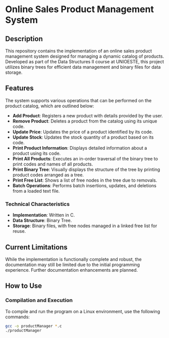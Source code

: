 # Online Sales Product Management System

## Description
This repository contains the implementation of an online sales product management system designed for managing a dynamic catalog of products. Developed as part of the Data Structures II course at UNIOESTE, this project utilizes binary trees for efficient data management and binary files for data storage.

## Features
The system supports various operations that can be performed on the product catalog, which are outlined below:

- **Add Product**: Registers a new product with details provided by the user.
- **Remove Product**: Deletes a product from the catalog using its unique code.
- **Update Price**: Updates the price of a product identified by its code.
- **Update Stock**: Updates the stock quantity of a product based on its code.
- **Print Product Information**: Displays detailed information about a product using its code.
- **Print All Products**: Executes an in-order traversal of the binary tree to print codes and names of all products.
- **Print Binary Tree**: Visually displays the structure of the tree by printing product codes arranged as a tree.
- **Print Free List**: Shows a list of free nodes in the tree due to removals.
- **Batch Operations**: Performs batch insertions, updates, and deletions from a loaded text file.

### Technical Characteristics
- **Implementation**: Written in C.
- **Data Structure**: Binary Tree.
- **Storage**: Binary files, with free nodes managed in a linked free list for reuse.

## Current Limitations
While the implementation is functionally complete and robust, the documentation may still be limited due to the initial programming experience. Further documentation enhancements are planned.

## How to Use
### Compilation and Execution
To compile and run the program on a Linux environment, use the following commands:
```bash
gcc -o productManager *.c
./productManager
